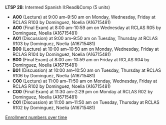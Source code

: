 **LTSP 2B**: Intermed Spanish II:Read&Comp (5 units)

- **A00** (Lecture) at 9:00 am–9:50 am on Monday, Wednesday, Friday at RCLAS R103 by Dominguez, Noelia (A16715481)
- **A00** (Final Exam) at 8:00 am–10:59 am on Wednesday at RCLAS R05 by Dominguez, Noelia (A16715481)
- **A01** (Discussion) at 9:00 am–9:50 am on Tuesday, Thursday at RCLAS R103 by Dominguez, Noelia (A16715481)
- **B00** (Lecture) at 10:00 am–10:50 am on Monday, Wednesday, Friday at RCLAS R104 by Dominguez, Noelia (A16715481)
- **B00** (Final Exam) at 8:00 am–10:59 am on Friday at RCLAS R04 by Dominguez, Noelia (A16715481)
- **B01** (Discussion) at 10:00 am–10:50 am on Tuesday, Thursday at RCLAS R106 by Dominguez, Noelia (A16715481)
- **C00** (Lecture) at 11:00 am–11:50 am on Monday, Wednesday, Friday at RCLAS R102 by Dominguez, Noelia (A16715481)
- **C00** (Final Exam) at 11:30 am–2:29 pm on Monday at RCLAS R02 by Dominguez, Noelia (A16715481)
- **C01** (Discussion) at 11:00 am–11:50 am on Tuesday, Thursday at RCLAS R102 by Dominguez, Noelia (A16715481)

[Enrollment numbers over time](./LTSP2B.tsv)
